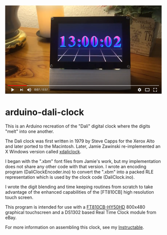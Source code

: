 [![Dali Clock Demonstration](https://github.com/marciot/arduino-dali-clock/raw/master/artwork/youtube.png)](https://www.youtube.com/watch?v=sAwiu89En18)

arduino-dali-clock
==================

This is an Arduino recreation of the "Dali" digital clock where the digits "melt" into one another.

The Dali clock was first written in 1979 by Steve Capps for the Xerox Alto and later ported to the Macintosh.
Later, Jamie Zawinski re-implemented an X Windows version called [xdaliclock].

I began with the ".xbm" font files from Jamie's work, but my implementation does not share any other code with that version. I wrote an encoding program (DaliClockEncoder.ino) to convert the ".xbm" into a packed RLE representation which is used by the clock code (DaliClock.ino). 

I wrote the digit blending and time keeping routines from scratch to take advantage of the enhanced capabilities of the [FT810CB] high resolution touch screen.

This program is intended for use with a [FT810CB-HY50HD] 800x480 graphical touchscreen and a DS1302 based Real Time Clock module from eBay.

For more information on assembling this clock, see my [Instructable].

[xdaliclock]: https://www.jwz.org/xdaliclock
[FT810CB-HY50HD]: https://www.hotmcu.com/5-graphical-lcd-touchscreen-800x480-spi-ft810-p-286.html
[Instructable]: https://www.instructables.com/id/80s-Style-Melting-Digital-Dali-Clock